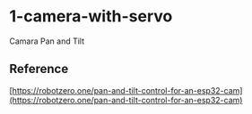# 1-camera-with-servo

Camara Pan and Tilt

## Reference

[https://robotzero.one/pan-and-tilt-control-for-an-esp32-cam](https://robotzero.one/pan-and-tilt-control-for-an-esp32-cam)
